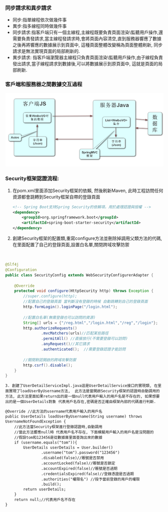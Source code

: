 ### 同步請求和異步請求

- 同步:指單線程依次做幾件事 
- 異步:指多線程同時做幾件事 
- 同步請求:指客戶端只有一個主線程,主線程既要負責頁面渲染\監聽用戶操作,還需要負責發請求,當主線程發請求時,會將頁面內容清空,直到服務器響應了數據之後再將響應的數據展示到頁面中, 這種頁面整體改變稱為頁面整體刷新, 同步請求是無法實現頁面的局部刷新的.
- 異步請求: 指客戶端瀏覽器主線程只負責頁面渲染\監聽用戶操作,由子線程負責發出請求,當子線程請求到數據後,可以將數據展示到原頁面中, 這就是頁面的局部刷新.



### 客戶端和服務器之間數據交互過程

![image-20230710153855450](images/image-20230710153855450.png)



### Security框架認證流程:

1. 在pom.xml里面添加Security框架的依賴, 然後刷新Maven, 此時工程訪問任何資源都會跳轉到Security框架自帶的登錄頁面

   ```xml
   <!-- Spring Boot支持Spring Security的依賴項，用於處理認證與授權 -->
   <dependency>
       <groupId>org.springframework.boot</groupId>
       <artifactId>spring-boot-starter-security</artifactId>
   </dependency>
   ```

2. 創建Security框架的配置類,重寫configure方法並刪除掉調用父類方法的代碼, 在里面配置了自己的登錄頁面,設置白名單,關閉跨域攻擊防禦 

	​	

```java
@Slf4j
@Configuration
public class SecurityConfig extends WebSecurityConfigurerAdapter {

    @Override
    protected void configure(HttpSecurity http) throws Exception {
        //super.configure(http);
        //配置自己的登錄頁面 當判斷沒有登錄的時候 自動跳轉到自己的登錄頁面
        http.formLogin().loginPage("/login.html");

        //配置白名單(無需登錄也可以訪問的資源)
        String[] urls = {"/reg.html","/login.html","/reg","/login"};
        http.authorizeRequests()
                .mvcMatchers(urls)//匹配某些路徑
                .permitAll() //直接放行(不需要登錄可以訪問)
                .anyRequest()//其它請求
                .authenticated();  //需要登錄認證才能訪問

        //關閉默認開啟的跨域攻擊防禦
        http.csrf().disable();
    }
}
```

	3. 創建了UserDetailServiceImpl.java這是UserDetailService接口的實現類, 在里面實現了loadUserByUsername方法,  此方法是當開啟Security框架的認證時自動調用的方法, 此方法里面如果return出的是一個null代表用戶輸入的用戶名是不存在的, 如果想要出的是一個UserDetails對象 代表用戶名存在,密碼是否正確由框架內部的代碼進行判斷.

```xjava
@Override //此方法的username代表用戶輸入的用戶名
public UserDetails loadUserByUsername(String username) throws UsernameNotFoundException {
    //此方法當Security框架進行登錄認證時,自動調用
    //當此方法響應null時 代表用戶名不存在, 下面模擬用戶輸入的用戶名是沒問題的
    //假設tom和123456是從數據庫里面查詢出來的數據
    if (username.equals("tom")){
        UserDetails userDetails = User.builder()
                .username("tom").password("123456")
                .disabled(false)//賬號是否禁用
                .accountLocked(false)//賬號是否鎖定
                .accountExpired(false)//賬號是否過期
                .credentialsExpired(false)//登錄憑證是否過期
                .authorities("權限名") //授予當前登錄的用戶的權限
                .build();
        return userDetails;
    }
    return null;//代表用戶名不存在
}
```
